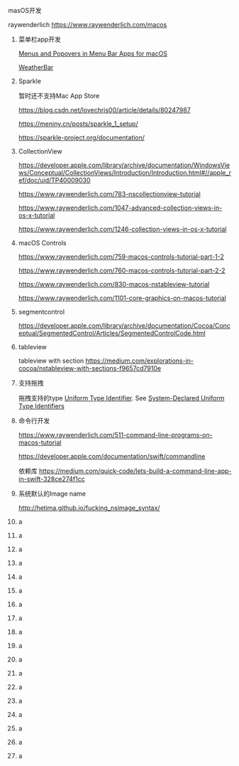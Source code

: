 masOS开发

raywenderlich https://www.raywenderlich.com/macos



1. 菜单栏app开发  

   [Menus and Popovers in Menu Bar Apps for macOS](https://www.raywenderlich.com/450-menus-and-popovers-in-menu-bar-apps-for-macos)

   [WeatherBar](http://footle.org/WeatherBar/)

2. Sparkle

   暂时还不支持Mac App Store

   https://blog.csdn.net/lovechris00/article/details/80247987

   https://meniny.cn/posts/sparkle_1_setup/

   https://sparkle-project.org/documentation/

3. CollectionView

   https://developer.apple.com/library/archive/documentation/WindowsViews/Conceptual/CollectionViews/Introduction/Introduction.html#//apple_ref/doc/uid/TP40009030

   https://www.raywenderlich.com/783-nscollectionview-tutorial

   https://www.raywenderlich.com/1047-advanced-collection-views-in-os-x-tutorial

   https://www.raywenderlich.com/1246-collection-views-in-os-x-tutorial

4. macOS Controls

   https://www.raywenderlich.com/759-macos-controls-tutorial-part-1-2

   https://www.raywenderlich.com/760-macos-controls-tutorial-part-2-2

   https://www.raywenderlich.com/830-macos-nstableview-tutorial

   https://www.raywenderlich.com/1101-core-graphics-on-macos-tutorial

5. segmentcontrol

   https://developer.apple.com/library/archive/documentation/Cocoa/Conceptual/SegmentedControl/Articles/SegmentedControlCode.html

6. tableview

   tableview with section https://medium.com/explorations-in-cocoa/nstableview-with-sections-f9657cd7910e

7. 支持拖拽

   拖拽支持的type [Uniform Type Identifier](https://developer.apple.com/library/archive/documentation/General/Conceptual/DevPedia-CocoaCore/UniformTypeIdentifier.html#//apple_ref/doc/uid/TP40008195-CH60). See [System-Declared Uniform Type Identifiers](https://developer.apple.com/library/archive/documentation/Miscellaneous/Reference/UTIRef/Articles/System-DeclaredUniformTypeIdentifiers.html#//apple_ref/doc/uid/TP40009259) 

8. 命令行开发

   https://www.raywenderlich.com/511-command-line-programs-on-macos-tutorial

   https://developer.apple.com/documentation/swift/commandline

   依赖库 https://medium.com/quick-code/lets-build-a-command-line-app-in-swift-328ce274f1cc

9. 系统默认的Image name

   http://hetima.github.io/fucking_nsimage_syntax/

10. a

11. a

12. a

13. a

14. a

15. a

16. a

17. a

18. a

19. a

20. a

21. a

22. a

23. a

24. a

25. a

26. a

27. a

